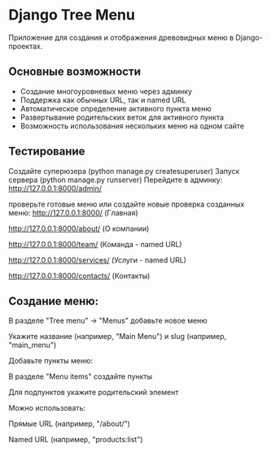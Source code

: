 # Django Tree Menu

Приложение для создания и отображения древовидных меню в Django-проектах.

## Основные возможности

- Создание многоуровневых меню через админку
- Поддержка как обычных URL, так и named URL
- Автоматическое определение активного пункта меню
- Развертывание родительских веток для активного пункта
- Возможность использования нескольких меню на одном сайте

## Тестирование

Создайте суперюзера (python manage.py createsuperuser)
Запуск сервера (python manage.py runserver)
Перейдите в админку: http://127.0.0.1:8000/admin/

проверьте готовые меню или создайте новые
проверка созданных меню:
http://127.0.0.1:8000/ (Главная)

http://127.0.0.1:8000/about/ (О компании)

http://127.0.0.1:8000/team/ (Команда - named URL)

http://127.0.0.1:8000/services/ (Услуги - named URL)

http://127.0.0.1:8000/contacts/ (Контакты)

## Создание меню:

В разделе "Tree menu" → "Menus" добавьте новое меню

Укажите название (например, "Main Menu") и slug (например, "main_menu")

Добавьте пункты меню:

В разделе "Menu items" создайте пункты

Для подпунктов укажите родительский элемент

Можно использовать:

Прямые URL (например, "/about/")

Named URL (например, "products:list")




